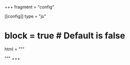 +++
fragment = "config"

[[config]]
  type = "js"
  # block = true # Default is false
  html = """
  <!-- Global site tag (gtag.js) - Google Analytics -->
  <script async src="https://www.googletagmanager.com/gtag/js?id=UA-181241343-1"></script>
  <script>
    window.dataLayer = window.dataLayer || [];
    function gtag(){dataLayer.push(arguments);}
    gtag('js', new Date());

    gtag('config', 'UA-181241343-1');
  </script>
  """
+++
